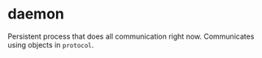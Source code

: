 daemon
======

Persistent process that does all communication right now. Communicates using objects in `protocol`.
